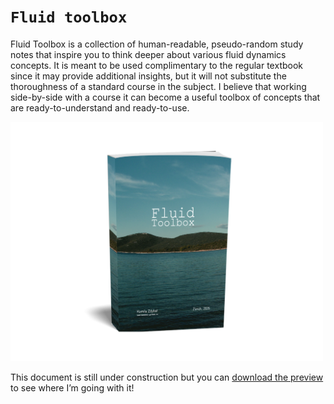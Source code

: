 # `Fluid toolbox`

Fluid Toolbox is a collection of human-readable, pseudo-random study notes 
that inspire you to think deeper about various fluid dynamics concepts. 
It is meant to be used complimentary to the regular textbook since it may 
provide additional insights, but it will not substitute the thoroughness 
of a standard course in the subject. I believe that working side-by-side 
with a course it can become a useful toolbox of concepts that are ready-to-understand 
and ready-to-use.

<img src="figures/fluid-toolbox-cover.png" alt="fluid-toolbox-cover" width="500"/>

This document is still under construction but you can
[download the preview](https://github.com/kamilazdybal/fluid-toolbox/raw/main/fluid-toolbox.pdf)
to see where I’m going with it!